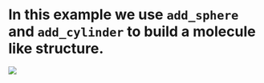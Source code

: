 # In this example we use `add_sphere` and `add_cylinder` to build a molecule like structure.
![](https://github.com/napoles-uach/stmol/blob/master/Examples/Bonds/bonds.png)
